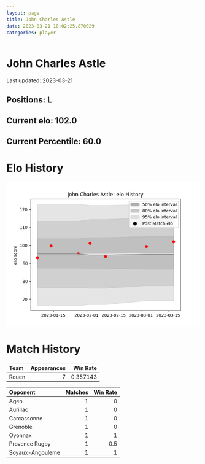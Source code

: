 ```yaml
---  
layout: page  
title: John Charles Astle  
date: 2023-03-21 18:02:25.870029  
categories: player  
---
```

# John Charles Astle


Last updated: 2023-03-21
## Positions: L

## Current elo: 102.0

## Current Percentile: 60.0

# Elo History


![elo history](history_JohnCharlesAstle.png)
# Match History


| Team   |   Appearances |   Win Rate |
|:-------|--------------:|-----------:|
| Rouen  |             7 |   0.357143 |

| Opponent         |   Matches |   Win Rate |
|:-----------------|----------:|-----------:|
| Agen             |         1 |        0   |
| Aurillac         |         1 |        0   |
| Carcassonne      |         1 |        0   |
| Grenoble         |         1 |        0   |
| Oyonnax          |         1 |        1   |
| Provence Rugby   |         1 |        0.5 |
| Soyaux-Angouleme |         1 |        1   |